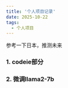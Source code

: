 ```yaml
---
title: '个人项目记录'
date: 2025-10-22
tags:
  - 个人项目
---
```


参考一下日本，推测未来

### 1. codeie部分



### 2. 微调llama2-7b



